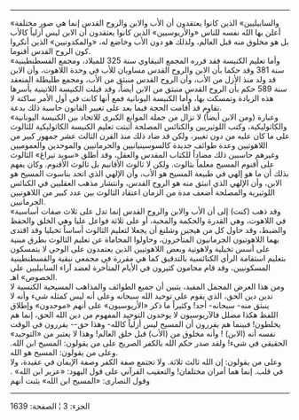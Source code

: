 ------------------------------------------------------------------------

«والسابيليين» الذين كانوا يعتقدون أن الأب والابن والروح القدس إنما هي
صور مختلفة أعلن بها الله نفسه للناس «والأريوسيين» الذين كانوا يعتقدون أن
الابن ليس أزلياً كالأب بل هو مخلوق منه قبل العالم، ولذلك هو دون الأب
وخاضع له، «والمكدونيين» الذين أنكروا كون الروح القدس أقنوما.  
«وأما تعليم الكنيسة فقد قرره المجمع النيقاوي سنة 325 للميلاد، ومجمع
القسطنطينية سنة 381 وقد حكما بأن الابن والروح القدس مساويان للأب في وحدة
اللاهوت، وأن الابن قد ولد منذ الأزل من الأب، وأن الروح القدس منبثق من
الأب، ومجمع طليطلة المنعقد سنة 589 حكم بأن الروح القدس منبثق من الابن
أيضاً، وقد قبلت الكنيسة اللاتينية بأسرها هذه الزيادة وتمسكت بها، وأما
الكنيسة اليونانية فمع أنها كانت في أول الأمر ساكتة لا تقاوم قد أقامت
الحجة فيما بعد على تغيير القانون حاسبة ذلك بدعة.  
«وعبارة (ومن الابن أيضاً) لا تزال من جملة الموانع الكبرى للاتحاد بين
الكنيسة اليونانية والكاثوليكية، وكتب اللوثيريين والكنائس المصلحة أثبتت
تعليم الكنيسة الكاثوليكية للثالوث على ما كان عليه من دون تغيير، ولكن قد
ضاد ذلك منذ القرن الثالث عشر جمهور كبير من اللاهوتيين وعدة طوائف جديدة
كالسوسينيانيين والجرمانيين والموحدين والعموميين وغيرهم حاسبين ذلك مضاداً
للكتاب المقدس والعقل، وقد أطلق «سويد تيراغ» الثالوث على أقنوم المسيح
معلماً بثالوث. ولكن لا ثالوث الأقانيم بل ثالوث الأقنوم. وكان يفهم بذلك أن
ما هو إلهي في طبيعة المسيح هو الأب، وأن الإلهي الذي اتحد بناسوت المسيح
هو الابن، وأن الإلهي الذي انبثق منه هو الروح القدس، وانتشار مذهب
العقليين في الكنائس اللوثيرية والمصلحة أضعف مدة من الزمان اعتقاد الثالوث
بين عدد كبير من اللاهوتيين الجرمانيين.  
«وقد ذهب (كنت) إلى أن الأب والابن والروح القدس إنما تدل على ثلاث صفات
أساسية في اللاهوت، وهي القدرة والحكمة والمحبة، أو على ثلاثة فواعل عليا
وهي الخلق والحفظ والضبط، وقد حاول كل من هيجين وشلنغ أن يجعلا لتعليم
الثالوث أساساً تخيليا وقد اقتدى بهما اللاهوتيون الجرمانيون المتأخرون،
وحاولوا المحاماة عن تعليم الثالوث بطرق مبنية على أسس تخيلية ولاهوتية
وبعض اللاهوتيين الذين يعتمدون على الوحي لا يتمسكون بتعليم استقامة الرأي
الكنائسية بالتدقيق كما هي مقررة في مجمعي نيقية والقسطنطينية المسكونيين،
وقد قام محامون كثيرون في الأيام المتأخرة لعضد آراء السابيليين على
الخصوص» اهـ.  
ومن هذا العرض المجمل المفيد، يتبين أن جميع الطوائف والمذاهب المسيحية
الكنسية لا تدين دين الحق، الذي يقوم على توحيد الله سبحانه وعلى أنه ليس
كمثله شيء وأنه لا ينبثق منه- سبحانه- أحد! وكثيراً ما ذكر «الأريوسيون» على
أنهم «موحدون» وإطلاق اللفظ هكذا مضلل فالآريوسيون لا يوحدون التوحيد
المفهوم من دين الله الحق، إنما هم يخلطون! فبينما هم يقررون أن المسيح ليس
أزلياً كالله- وهذا حق-- يقررون في الوقت نفسه أنه (الابن) ! وأنه مخلوق من
(الأب) قبل خلق العالم! وهذا لا يعتبر من «التوحيد» الحقيقي في شيء! ولقد
صدر حكم الله بالكفر الصريح على من يقولون: المسيح ابن الله. وعلى من
يقولون: المسيح هو الله.  
وعلى من يقولون: إن الله ثالث ثلاثة. ولا تجتمع صفة الكفر وصفة الإيمان في
عقيدة، ولا في قلب. إنما هما أمران مختلفان! والتعقيب القرآني على قول
اليهود: «عزير ابن الله» . وقول النصارى: «المسيح ابن الله» يثبت أنهم

------------------------------------------------------------------------

الجزء: 3 ¦ الصفحة: 1639
